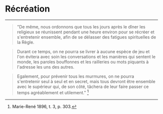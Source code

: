 # Récréation

***

> "De même, nous ordonnons que tous les jours après le dîner les religieux se réunissent pendant une heure environ pour se récréer et s'entretenir ensemble, afin de se délasser des fatigues spirituelles de la Règle.

> Durant ce temps, on ne pourra se livrer à aucune espèce de jeu et l'on évitera avec soin les conversations et les manières qui sentent le monde, les paroles bouffonnes et les railleries ou mots piquants à l'adresse les uns des autres.

> Egalement, pour prévenir tous les murmures, on ne pourra s'entretenir seul à seul et en secret, mais tous devront être ensemble avec le supérieur qui, de son côté, tâchera de leur faire passer ce temps agréablement et utilement." [^1]

[^1]: Marie-René 1896, t. 3, p. 303.

